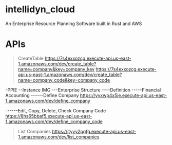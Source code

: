 # intellidyn_cloud
An Enterprise Resource Planning Software built in Rust and AWS

# APIs

> CreateTable
    https://7s4exxozcg.execute-api.us-east-1.amazonaws.com/dev/create_table?name=company&key=company_key
    https://7s4exxozcg.execute-api.us-east-1.amazonaws.com/dev/create_table?name=company_code&key=company_code

-PPIE
--Instance IMG
---Enterprise Structure
----Definition
-----Financial Accounting
------Define Company
            https://yyxwp4x5je.execute-api.us-east-1.amazonaws.com/dev/define_company

------Edit, Copy, Delete, Check Company Code
            https://8hs65bbaf5.execute-api.us-east-1.amazonaws.com/dev/define_company_code

> List Companies
 https://jtyyy2pgfg.execute-api.us-east-1.amazonaws.com/dev/list_companies